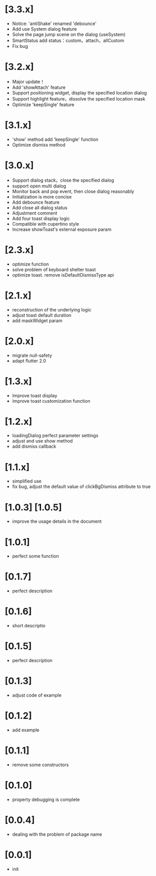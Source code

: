 # [3.3.x]

- Notice: 'antiShake' renamed 'debounce'
- Add use System dialog feature
- Solve the page jump scene on the dialog (useSystem)
- SmartStatus add status：custom，attach，allCustom
- Fix bug

# [3.2.x]

- Major update！
- Add 'showAttach' feature
- Support positioning widget, display the specified location dialog
- Support highlight feature，dissolve the specified location mask
- Optimize 'keepSingle' feature

# [3.1.x]

- 'show' method add 'keepSingle' function
- Optimize dismiss method

# [3.0.x]

- Support dialog stack，close the specified dialog
- support open multi dialog
- Monitor back and pop event, then close dialog reasonably
- Initialization is more concise
- Add debounce feature
- Add close all dialog status
- Adjustment comment
- Add four toast display logic
- Compatible with cupertino style
- Increase showToast's external exposure param

# [2.3.x]

- optimize function
- solve problem of keyboard shelter toast
- optimize toast. remove isDefaultDismissType api

# [2.1.x]

- reconstruction of the underlying logic
- adjust toast default duration
- add maskWidget param

# [2.0.x]

- migrate null-safety
- adapt flutter 2.0

# [1.3.x]

- Improve toast display
- Improve toast customization function

# [1.2.x]

- loadingDialog perfect parameter settings
- adjust and use show method
- add dismiss callback

# [1.1.x]

- simplified use
- fix bug, adjust the default value of clickBgDismiss attribute to true

# [1.0.3] [1.0.5]

- improve the usage details in the document

# [1.0.1]

- perfect some function

# [0.1.7]

- perfect description

# [0.1.6]

- short descriptio

# [0.1.5]

- perfect description

# [0.1.3]

- adjust code of example

# [0.1.2]

- add example

# [0.1.1]

- remove some constructors

# [0.1.0]

- property debugging is complete

# [0.0.4]

- dealing with the problem of package name

# [0.0.1]

- init